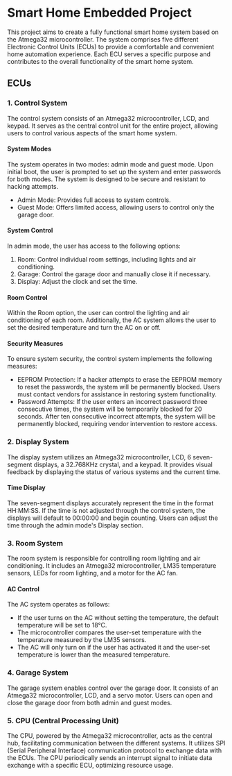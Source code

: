 # Smart Home Embedded Project

This project aims to create a fully functional smart home system based on the Atmega32 microcontroller. The system comprises five different Electronic Control Units (ECUs) to provide a comfortable and convenient home automation experience. Each ECU serves a specific purpose and contributes to the overall functionality of the smart home system.

## ECUs

### 1. Control System

The control system consists of an Atmega32 microcontroller, LCD, and keypad. It serves as the central control unit for the entire project, allowing users to control various aspects of the smart home system. 

#### System Modes

The system operates in two modes: admin mode and guest mode. Upon initial boot, the user is prompted to set up the system and enter passwords for both modes. The system is designed to be secure and resistant to hacking attempts.

- Admin Mode: Provides full access to system controls.
- Guest Mode: Offers limited access, allowing users to control only the garage door.

#### System Control

In admin mode, the user has access to the following options:

1. Room: Control individual room settings, including lights and air conditioning.
2. Garage: Control the garage door and manually close it if necessary.
3. Display: Adjust the clock and set the time.

#### Room Control

Within the Room option, the user can control the lighting and air conditioning of each room. Additionally, the AC system allows the user to set the desired temperature and turn the AC on or off.

#### Security Measures

To ensure system security, the control system implements the following measures:

- EEPROM Protection: If a hacker attempts to erase the EEPROM memory to reset the passwords, the system will be permanently blocked. Users must contact vendors for assistance in restoring system functionality.
- Password Attempts: If the user enters an incorrect password three consecutive times, the system will be temporarily blocked for 20 seconds. After ten consecutive incorrect attempts, the system will be permanently blocked, requiring vendor intervention to restore access.

### 2. Display System

The display system utilizes an Atmega32 microcontroller, LCD, 6 seven-segment displays, a 32.768KHz crystal, and a keypad. It provides visual feedback by displaying the status of various systems and the current time.

#### Time Display

The seven-segment displays accurately represent the time in the format HH:MM:SS. If the time is not adjusted through the control system, the displays will default to 00:00:00 and begin counting. Users can adjust the time through the admin mode's Display section.

### 3. Room System

The room system is responsible for controlling room lighting and air conditioning. It includes an Atmega32 microcontroller, LM35 temperature sensors, LEDs for room lighting, and a motor for the AC fan.

#### AC Control

The AC system operates as follows: 

- If the user turns on the AC without setting the temperature, the default temperature will be set to 18°C.
- The microcontroller compares the user-set temperature with the temperature measured by the LM35 sensors.
- The AC will only turn on if the user has activated it and the user-set temperature is lower than the measured temperature.

### 4. Garage System

The garage system enables control over the garage door. It consists of an Atmega32 microcontroller, LCD, and a servo motor. Users can open and close the garage door from both admin and guest modes.

### 5. CPU (Central Processing Unit)

The CPU, powered by the Atmega32 microcontroller, acts as the central hub, facilitating communication between the different systems. It utilizes SPI (Serial Peripheral Interface) communication protocol to exchange data with the ECUs. The CPU periodically sends an interrupt signal to initiate data exchange with a specific ECU, optimizing resource usage.
